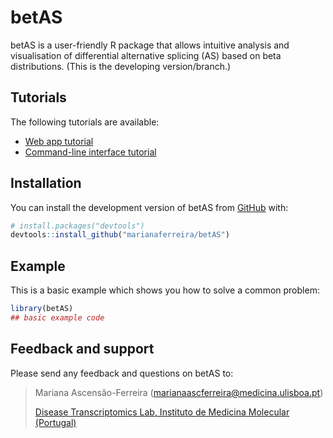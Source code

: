 
# betAS

<!-- badges: start -->
<!-- badges: end -->

betAS is a user-friendly R package that allows intuitive analysis and
visualisation of differential alternative splicing (AS) based on
beta distributions. (This is the developing version/branch.)


## Tutorials

The following tutorials are available:

* [Web app tutorial](https://www.youtube.com/watch?v=h6Xj1eIO5OU)
* [Command-line interface tutorial](https://diseasetranscriptomicslab.github.io/betAS/inst/betAS_tutorial.html)

## Installation

You can install the development version of betAS from [GitHub](https://github.com/) with:

``` r
# install.packages("devtools")
devtools::install_github("marianaferreira/betAS")
```

## Example

This is a basic example which shows you how to solve a common problem:

``` r
library(betAS)
## basic example code
```

## Feedback and support

Please send any feedback and questions on betAS to:

> Mariana Ascensão-Ferreira ([marianaascferreira@medicina.ulisboa.pt][email])
> 
> [Disease Transcriptomics Lab, Instituto de Medicina Molecular (Portugal)][NMorais]

[email]: mailto:marianaascferreira@medicina.ulisboa.pt
[NMorais]: http://imm.medicina.ulisboa.pt/group/distrans/




